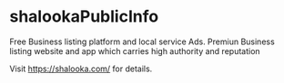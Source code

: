 # shalookaPublicInfo
Free Business listing platform and local service Ads. Premiun Business listing website and app which carries high authority and reputation

Visit https://shalooka.com/ for details. 
